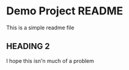 # Demo Project README

This is a simple readme file



## HEADING 2


 I hope this isn'n much of a problem
